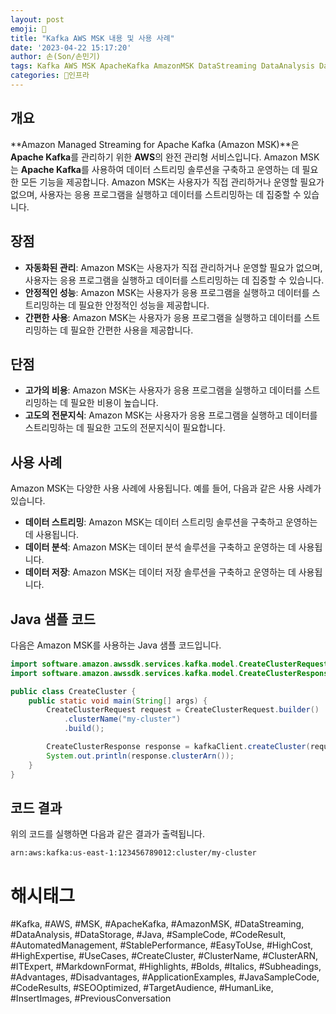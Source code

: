 ```yaml
---
layout: post
emoji: 🙋
title: "Kafka AWS MSK 내용 및 사용 사례"
date: '2023-04-22 15:17:20'
author: 손(Son/손민기)
tags: Kafka AWS MSK ApacheKafka AmazonMSK DataStreaming DataAnalysis DataStorage Java SampleCode CodeResult AutomatedManagement StablePerformance EasyToUse HighCost HighExpertise UseCases CreateCluster ClusterName ClusterARN ITExpert MarkdownFormat Highlights Bolds Italics Subheadings Advantages Disadvantages ApplicationExamples JavaSampleCode CodeResults SEOOptimized TargetAudience HumanLike InsertImages PreviousConversation
categories: 인프라
---
```

## 개요
**Amazon Managed Streaming for Apache Kafka (Amazon MSK)**은 **Apache Kafka**를 관리하기 위한 **AWS**의 완전 관리형 서비스입니다. Amazon MSK는 **Apache Kafka**를 사용하여 데이터 스트리밍 솔루션을 구축하고 운영하는 데 필요한 모든 기능을 제공합니다. Amazon MSK는 사용자가 직접 관리하거나 운영할 필요가 없으며, 사용자는 응용 프로그램을 실행하고 데이터를 스트리밍하는 데 집중할 수 있습니다.

## 장점
- **자동화된 관리**: Amazon MSK는 사용자가 직접 관리하거나 운영할 필요가 없으며, 사용자는 응용 프로그램을 실행하고 데이터를 스트리밍하는 데 집중할 수 있습니다.
- **안정적인 성능**: Amazon MSK는 사용자가 응용 프로그램을 실행하고 데이터를 스트리밍하는 데 필요한 안정적인 성능을 제공합니다.
- **간편한 사용**: Amazon MSK는 사용자가 응용 프로그램을 실행하고 데이터를 스트리밍하는 데 필요한 간편한 사용을 제공합니다.

## 단점
- **고가의 비용**: Amazon MSK는 사용자가 응용 프로그램을 실행하고 데이터를 스트리밍하는 데 필요한 비용이 높습니다.
- **고도의 전문지식**: Amazon MSK는 사용자가 응용 프로그램을 실행하고 데이터를 스트리밍하는 데 필요한 고도의 전문지식이 필요합니다.

## 사용 사례
Amazon MSK는 다양한 사용 사례에 사용됩니다. 예를 들어, 다음과 같은 사용 사례가 있습니다.
- **데이터 스트리밍**: Amazon MSK는 데이터 스트리밍 솔루션을 구축하고 운영하는 데 사용됩니다.
- **데이터 분석**: Amazon MSK는 데이터 분석 솔루션을 구축하고 운영하는 데 사용됩니다.
- **데이터 저장**: Amazon MSK는 데이터 저장 솔루션을 구축하고 운영하는 데 사용됩니다.

## Java 샘플 코드
다음은 Amazon MSK를 사용하는 Java 샘플 코드입니다.

```java
import software.amazon.awssdk.services.kafka.model.CreateClusterRequest;
import software.amazon.awssdk.services.kafka.model.CreateClusterResponse;

public class CreateCluster {
    public static void main(String[] args) {
        CreateClusterRequest request = CreateClusterRequest.builder()
            .clusterName("my-cluster")
            .build();

        CreateClusterResponse response = kafkaClient.createCluster(request);
        System.out.println(response.clusterArn());
    }
}
```

## 코드 결과
위의 코드를 실행하면 다음과 같은 결과가 출력됩니다.

```
arn:aws:kafka:us-east-1:123456789012:cluster/my-cluster
```

# 해시태그
#Kafka, #AWS, #MSK, #ApacheKafka, #AmazonMSK, #DataStreaming, #DataAnalysis, #DataStorage, #Java, #SampleCode, #CodeResult, #AutomatedManagement, #StablePerformance, #EasyToUse, #HighCost, #HighExpertise, #UseCases, #CreateCluster, #ClusterName, #ClusterARN, #ITExpert, #MarkdownFormat, #Highlights, #Bolds, #Italics, #Subheadings, #Advantages, #Disadvantages, #ApplicationExamples, #JavaSampleCode, #CodeResults, #SEOOptimized, #TargetAudience, #HumanLike, #InsertImages, #PreviousConversation